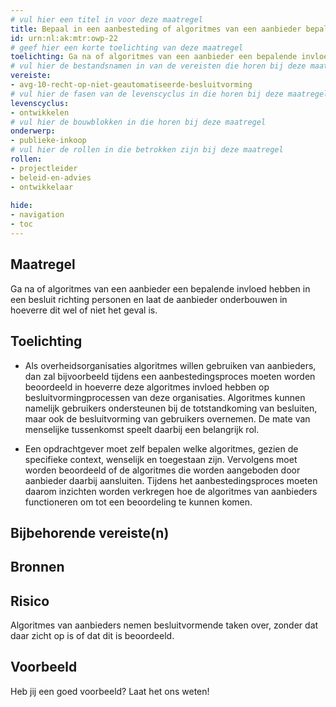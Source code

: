 ```yaml
---
# vul hier een titel in voor deze maatregel
title: Bepaal in een aanbesteding of algoritmes van een aanbieder bepalende invloed heeft in een besluit richting personen
id: urn:nl:ak:mtr:owp-22
# geef hier een korte toelichting van deze maatregel
toelichting: Ga na of algoritmes van een aanbieder een bepalende invloed hebben in een besluit richting personen en laat de aanbieder onderbouwen in hoeverre dit wel of niet het geval is. 
# vul hier de bestandsnamen in van de vereisten die horen bij deze maatregel
vereiste:
- avg-10-recht-op-niet-geautomatiseerde-besluitvorming
# vul hier de fasen van de levenscyclus in die horen bij deze maatregel
levenscyclus:
- ontwikkelen
# vul hier de bouwblokken in die horen bij deze maatregel
onderwerp:
- publieke-inkoop
# vul hier de rollen in die betrokken zijn bij deze maatregel
rollen:
- projectleider
- beleid-en-advies
- ontwikkelaar
  
hide:
- navigation
- toc
---
```


<!-- tags -->
## Maatregel
Ga na of algoritmes van een aanbieder een bepalende invloed hebben in een besluit richting personen en laat de aanbieder onderbouwen in hoeverre dit wel of niet het geval is.

## Toelichting
- Als overheidsorganisaties algoritmes willen gebruiken van aanbieders, dan zal bijvoorbeeld tijdens een aanbestedingsproces moeten worden beoordeeld in hoeverre deze algoritmes invloed hebben op besluitvormingprocessen van deze organisaties. Algoritmes kunnen namelijk gebruikers ondersteunen bij de totstandkoming van besluiten, maar ook de besluitvorming van gebruikers overnemen. De mate van menselijke tussenkomst speelt daarbij een belangrijk rol. 

- Een opdrachtgever moet zelf bepalen welke algoritmes, gezien de specifieke context, wenselijk en toegestaan zijn. Vervolgens moet worden beoordeeld of de algoritmes die worden aangeboden door aanbieder daarbij aansluiten. Tijdens het aanbestedingsproces moeten daarom inzichten worden verkregen hoe de algoritmes van aanbieders functioneren om tot een beoordeling te kunnen komen.


## Bijbehorende vereiste(n)

<!-- list_vereisten_on_maatregelen_page -->

## Bronnen

## Risico 
<!-- vul hier het specifieke risico in dat kan worden gemitigeerd met behulp van deze maatregel -->
Algoritmes van aanbieders nemen besluitvormende taken over, zonder dat daar zicht op is of dat dit is beoordeeld.  

## Voorbeeld

Heb jij een goed voorbeeld? Laat het ons weten!


